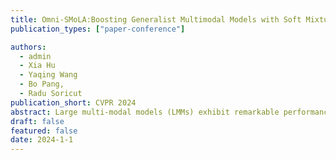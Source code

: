 ```yaml
---
title: Omni-SMoLA:Boosting Generalist Multimodal Models with Soft Mixture of Low-rank Experts
publication_types: ["paper-conference"]

authors:
  - admin
  - Xia Hu
  - Yaqing Wang
  - Bo Pang,
  - Radu Soricut
publication_short: CVPR 2024
abstract: Large multi-modal models (LMMs) exhibit remarkable performance across numerous tasks. However, generalist LMMs often suffer from performance degradation when tuned over a large collection of tasks. Recent research suggests that Mixture of Experts (MoE) architectures are useful for instruction tuning, but for LMMs of parameter size around O(50-100B), the prohibitive cost of replicating and storing the expert models severely limits the number of experts we can use. We propose Omni-SMoLA, an architecture that uses the Soft MoE approach to (softly) mix many multimodal low rank experts, and avoids introducing a significant number of new parameters compared to conventional MoE models. The core intuition here is that the large model provides a foundational backbone, while different lightweight experts residually learn specialized knowledge, either per-modality or multimodally. Extensive experiments demonstrate that the SMoLA approach helps improve the generalist performance across a broad range of generative vision-and-language tasks, achieving new SoTA generalist performance that often matches or outperforms single specialized LMM baselines, as well as new SoTA specialist performance.
draft: false
featured: false
date: 2024-1-1 
---
```


